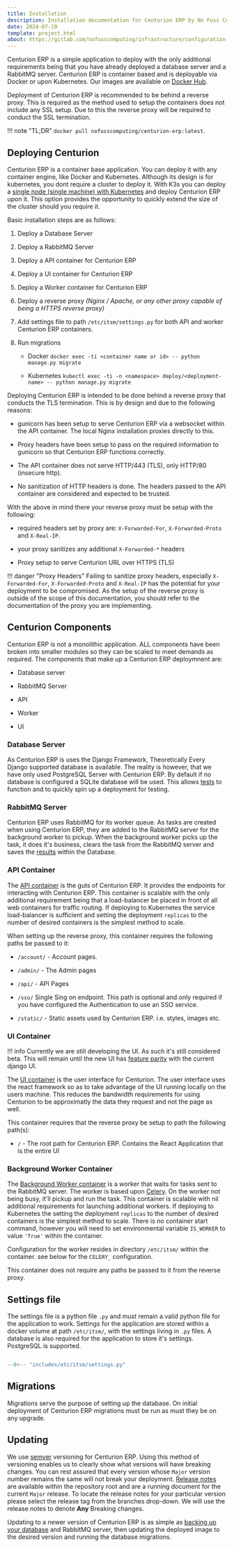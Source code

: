 ```yaml
---
title: Installation
description: Installation documentation for Centurion ERP by No Fuss Computing
date: 2024-07-19
template: project.html
about: https://gitlab.com/nofusscomputing/infrastructure/configuration-management/centurion_erp
---
```


Centurion ERP is a simple application to deploy with the only additional requirements being that you have already deployed a database server and a RabbitMQ server. Centurion ERP is container based and is deployable via Docker or upon Kubernetes. Our images are available on [Docker Hub](https://hub.docker.com/r/nofusscomputing/centurion-erp).

Deployment of Centurion ERP is recommended to be behind a reverse proxy. This is required as the method used to setup the containers does not include any SSL setup. Due to this the reverse proxy will be required to conduct the SSL termination.

!!! note "TL;DR"
    `docker pull nofusscomputing/centurion-erp:latest`.


## Deploying Centurion

Centurion ERP is a container base application. You can deploy it with any container engine, like Docker and Kubernetes. Although its design is for kubernetes, you dont require a cluster to deploy it. With K3s you can deploy a [single node (single machine) with Kubernetes](../../ansible/collection/kubernetes/index.md) and deploy Centurion ERP upon it. This option provides the opportunity to quickly extend the size of the cluster should you require it.

Basic installation steps are as follows:

1. Deploy a Database Server

1. Deploy a RabbitMQ Server

1. Deploy a API container for Centurion ERP

1. Deploy a UI container for Centurion ERP

1. Deploy a Worker container for Centurion ERP

1. Deploy a reverse proxy _(Nginx / Apache, or any other proxy capable of being a HTTPS reverse proxy)_

1. Add settings file to path `/etc/itsm/settings.py` for both API and worker Centurion ERP containers.

1. Run migrations

    - Docker `docker exec -ti <container name or id> -- python manage.py migrate`

    - Kubernetes `kubectl exec -ti -n <namespace> deploy/<deployment-name> -- python manage.py migrate`

Deploying Centurion ERP is intended to be done behind a reverse proxy that conducts the TLS termination. This is by design and due to the following reasons:

- gunicorn has been setup to serve Centurion ERP via a websocket within the API container. The local Nginx installation proxies directly to this.

- Proxy headers have been setup to pass on the required information to gunicorn so that Centurion ERP functions correctly.

- The API container does not serve HTTP/443 (TLS), only HTTP/80 (insecure http).

- No sanitization of HTTP headers is done. The headers passed to the API container are considered and expected to be trusted.

With the above in mind there your reverse proxy must be setup with the following:

- required headers set by proxy are: `X-Forwarded-For`, `X-Forwarded-Proto` and `X-Real-IP`.

- your proxy sanitizes any additional `X-Forwarded-*` headers

- Proxy setup to serve Centurion URL over HTTPS (TLS)

!!! danger "Proxy Headers"
    Failing to sanitize proxy headers, especially `X-Forwarded-For`, `X-Forwarded-Proto` and `X-Real-IP` has the potential for your deployment to be compromised. As the setup of the reverse proxy is outside of the scope of this documentation, you should refer to the documentation of the proxy you are implementing.


## Centurion Components

Centurion ERP is not a monolithic application. ALL components have been broken into smaller modules so they can be scaled to meet demands as required. The components that make up a Centurion ERP deploymnent are:

- Database server

- RabbitMQ Server

- API

- Worker

- UI


### Database Server

As Centurion ERP is uses the Django Framework, Theoretically Every Django supported database is available. The reality is however, that we have only used PostgreSQL Server with Centurion ERP. By default if no database is configured a SQLite database will be used. This allows [tests](../development/testing.md) to function and to quickly spin up a deployment for testing.


### RabbitMQ Server

Centurion ERP uses RabbitMQ for its worker queue. As tasks are created when using Centurion ERP, they are added to the RabbitMQ server for the background worker to pickup. When the background worker picks up the task, it does it's business, clears the task from the RabbitMQ server and saves the [results](../user/core/index.md#background-worker) within the Database.


### API Container

The [API container](https://hub.docker.com/r/nofusscomputing/centurion-erp) is the guts of Centurion ERP. It provides the endpoints for interacting with Centurion ERP. This container is scalable with the only additional requirement being that a load-balancer be placed in front of all web containers for traffic routing. If deploying to Kubernetes the service load-balancer is sufficient and setting the deployment `replicas` to the number of desired containers is the simplest method to scale.

When setting up the reverse proxy, this container requires the following paths be passed to it:

- `/account/` - Account pages.

- `/admin/` - The Admin pages

- `/api/` - API Pages

- `/sso/` Single Sing on endpoint. This path is optional and only required if you have configured the Authentication to use an SSO service.

- `/static/` - Static assets used by Centurion ERP. i.e. styles, images etc.


### UI Container

!!! info
    Currently we are still developing the UI. As such it's still considered beta. This will remain until the new UI has [feature parity](https://github.com/nofusscomputing/centurion_erp_ui/issues/18) with the current django UI.

The [UI container](https://hub.docker.com/r/nofusscomputing/centurion-erp-ui) is the user interface for Centurion. The user interface uses the react framework so as to take advantage of the UI running locally on the users machine. This reduces the bandwidth requirements for using Centurion to be approximatly the data they request and not the page as well.

This container requires that the reverse proxy be setup to path the following path(s):

- `/` - The root path for Centurion ERP. Contains the React Application that is the entire UI


### Background Worker Container

The [Background Worker container](https://hub.docker.com/r/nofusscomputing/centurion-erp) is a worker that waits for tasks sent to the RabbitMQ server. The worker is based upon [Celery](https://docs.celeryq.dev/en/stable/index.html). On the worker not being busy, it'll pickup and run the task. This container is scalable with nil additional requirements for launching additional workers. If deploying to Kubernetes the setting the deployment `replicas` to the number of desired containers is the simplest method to scale. There is no container start command, however you will need to set environmental variable `IS_WORKER` to value `'True'` within the container.

Configuration for the worker resides in directory `/etc/itsm/` within the container. see below for the `CELERY_` configuration.

This container does not require any paths be passed to it from the reverse proxy.


## Settings file

The settings file is a python file `.py` and must remain a valid python file for the application to work. Settings for the application are stored within a docker volume at path `/etc/itsm/`, with the settings living in `.py` files. A database is also required for the application to store it's settings. PostgreSQL is supported.

``` py title="settings.py"

--8<-- "includes/etc/itsm/settings.py"

```


## Migrations

Migrations serve the purpose of setting up the database. On initial deployment of Centurion ERP migrations must be run as must they be on any upgrade.


## Updating

We use [semver](https://semver.org/) versioning for Centurion ERP. Using this method of versioning enables us to clearly show what versions will have breaking changes. You can rest assured that every version whose `Major` version number remains the same will not break your deployment. [Release notes](https://gitlab.com/nofusscomputing/projects/centurion_erp/-/blob/master/Release-Notes.md) are available within the repository root and are a running document for the current `Major` release. To locate the release notes for your particular version please select the release tag from the branches drop-down. We will use the release notes to denote **Any** Breaking changes.

Updating to a newer version of Centurion ERP is as simple as [backing up your database](./backup.md) and RabbitMQ server, then updating the deployed image to the desired version and running the database migrations.
